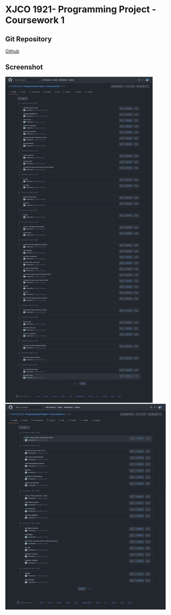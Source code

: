 # XJCO 1921- Programming Project - Coursework 1 

## Git Repository

[Github](https://github.com/OneRain233/Leeds_ProgramingProject1)

## Screenshot 

![image-20220405144013937](README.assets/image-20220405144013937.png)![image-20220405144045286](README.assets/image-20220405144045286.png)
